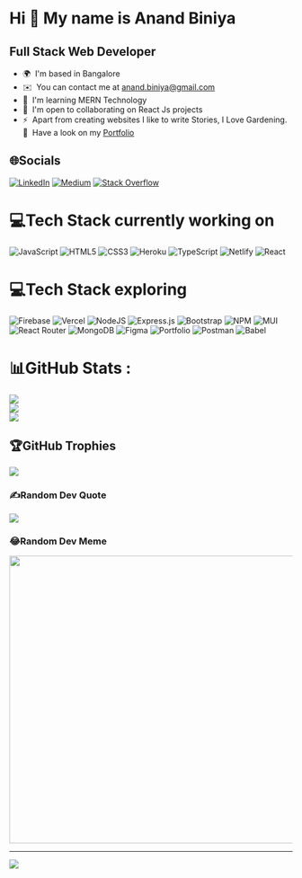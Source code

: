 Hi 👋 My name is Anand Biniya
=============================

Full Stack Web Developer
------------------------

* 🌍  I'm based in Bangalore
* ✉️  You can contact me at [anand.biniya@gmail.com](mailto:anand.biniya@gmail.com)
* 🧠  I'm learning MERN Technology
* 🤝  I'm open to collaborating on React Js projects
* ⚡  Apart from creating websites I like to write Stories, I Love Gardening.
🚀  Have a look on my [Portfolio](https://portfolio-anand-biniya-4hifxs4eo-anandbiniya-gmailcom.vercel.app/)




## 🌐Socials
[![LinkedIn](https://img.shields.io/badge/LinkedIn-%230077B5.svg?logo=linkedin&logoColor=white)](https://linkedin.com/in/anandbin) [![Medium](https://img.shields.io/badge/Medium-12100E?logo=medium&logoColor=white)](https://medium.com/@@corazonamith) [![Stack Overflow](https://img.shields.io/badge/-Stackoverflow-FE7A16?logo=stack-overflow&logoColor=white)](https://stackoverflow.com/users/anandcorazonamith) 

# 💻Tech Stack currently working on

![JavaScript](https://img.shields.io/badge/javascript-%23323330.svg?style=for-the-badge&logo=javascript&logoColor=%23F7DF1E) ![HTML5](https://img.shields.io/badge/html5-%23E34F26.svg?style=for-the-badge&logo=html5&logoColor=white) ![CSS3](https://img.shields.io/badge/css3-%231572B6.svg?style=for-the-badge&logo=css3&logoColor=white) ![Heroku](https://img.shields.io/badge/heroku-%23430098.svg?style=for-the-badge&logo=heroku&logoColor=white) ![TypeScript](https://img.shields.io/badge/typescript-%23007ACC.svg?style=for-the-badge&logo=typescript&logoColor=white) ![Netlify](https://img.shields.io/badge/netlify-%23000000.svg?style=for-the-badge&logo=netlify&logoColor=#00C7B7)  ![React](https://img.shields.io/badge/react-%2320232a.svg?style=for-the-badge&logo=react&logoColor=%2361DAFB)
# 💻Tech Stack exploring
![Firebase](https://img.shields.io/badge/firebase-%23039BE5.svg?style=for-the-badge&logo=firebase) ![Vercel](https://img.shields.io/badge/vercel-%23000000.svg?style=for-the-badge&logo=vercel&logoColor=white) ![NodeJS](https://img.shields.io/badge/node.js-6DA55F?style=for-the-badge&logo=node.js&logoColor=white) ![Express.js](https://img.shields.io/badge/express.js-%23404d59.svg?style=for-the-badge&logo=express&logoColor=%2361DAFB) ![Bootstrap](https://img.shields.io/badge/bootstrap-%23563D7C.svg?style=for-the-badge&logo=bootstrap&logoColor=white) ![NPM](https://img.shields.io/badge/NPM-%23000000.svg?style=for-the-badge&logo=npm&logoColor=white) ![MUI](https://img.shields.io/badge/MUI-%230081CB.svg?style=for-the-badge&logo=material-ui&logoColor=white)  ![React Router](https://img.shields.io/badge/React_Router-CA4245?style=for-the-badge&logo=react-router&logoColor=white)  ![MongoDB](https://img.shields.io/badge/MongoDB-%234ea94b.svg?style=for-the-badge&logo=mongodb&logoColor=white) 	![Figma](https://img.shields.io/badge/figma-%23F24E1E.svg?style=for-the-badge&logo=figma&logoColor=white) ![Portfolio](https://img.shields.io/badge/Portfolio-%23000000.svg?style=for-the-badge&logo=firefox&logoColor=#FF7139) ![Postman](https://img.shields.io/badge/Postman-FF6C37?style=for-the-badge&logo=postman&logoColor=white) ![Babel](https://img.shields.io/badge/Babel-F9DC3e?style=for-the-badge&logo=babel&logoColor=black)
# 📊GitHub Stats :
![](https://github-readme-stats.vercel.app/api?username=Anandbiniya&theme=monokai&hide_border=true&include_all_commits=false&count_private=true)<br/>
![](https://github-readme-streak-stats.herokuapp.com/?user=Anandbiniya&theme=monokai&hide_border=true)<br/>
![](https://github-readme-stats.vercel.app/api/top-langs/?username=Anandbiniya&theme=monokai&hide_border=true&include_all_commits=false&count_private=true&layout=compact)

## 🏆GitHub Trophies
![](https://github-profile-trophy.vercel.app/?username=Anandbiniya&theme=radical&no-frame=false&no-bg=false&margin-w=4)

### ✍️Random Dev Quote
![](https://quotes-github-readme.vercel.app/api?type=horizontal&theme=radical)

### 😂Random Dev Meme
<img src="https://random-memer.herokuapp.com/" width="512px"/>

---
[![](https://visitcount.itsvg.in/api?id=Anandbiniya&icon=0&color=0)](https://visitcount.itsvg.in)
